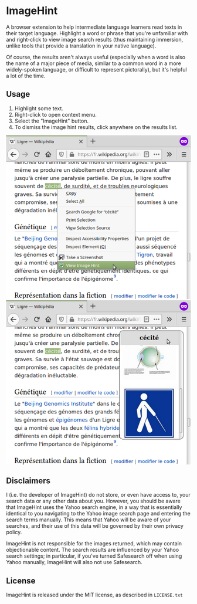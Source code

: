 # ImageHint

A browser extension to help intermediate language learners read texts in
their target language.  Highlight a word or phrase that you're unfamiliar with
and right-click to view image search results (thus maintaining immersion,
unlike tools that provide a translation in your native language).

Of course, the results aren't always useful (especially when a word is
also the name of a major piece of media, similar to a common word in
a more widely-spoken language, or difficult to represent pictorally), but
it's helpful a lot of the time. 

## Usage

1. Highlight some text.
2. Right-click to open context menu.
3. Select the "ImageHint" button.
4. To dismiss the image hint results, click anywhere on the results list.

![Screenshot showing the "View Image Hint" context menu button.](screenshots/tooltip.png)
![Screenshot showing image results for the selected text.](screenshots/popup.png)

## Disclaimers

I (i.e. the developer of ImageHint) do not store, or even have access to, your
search data or any other data about you.  However, you should be aware that
ImageHint uses the Yahoo search engine, in a way that is
essentially identical to you navigating to the Yahoo image search page and
entering the search terms manually.  This means that Yahoo will be aware
of your searches, and their use of this data will be governed by their own
privacy policy.

ImageHint is not responsible for the images returned, which may
contain objectionable content.  The search results are influenced by your
Yahoo search settings; in particular, if you've turned Safesearch off when
using Yahoo manually, ImageHint will also not use Safesearch.

## License

ImageHint is released under the MIT license, as described in `LICENSE.txt`
